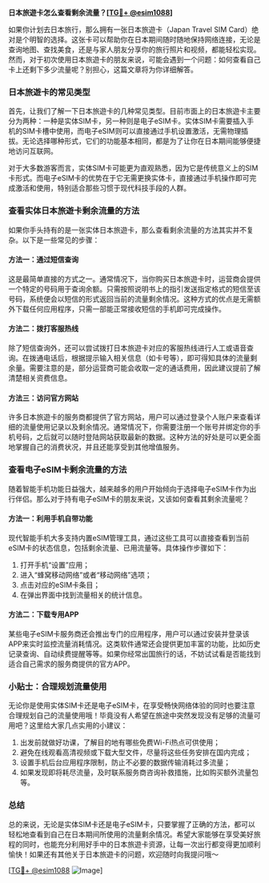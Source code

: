 **日本旅遊卡怎么查看剩余流量？[[TG💪+ @esim1088](https://t.me/s/esim1088)]**

如果你计划去日本旅行，那么拥有一张日本旅遊卡（Japan Travel SIM Card）绝对是个明智的选择。这张卡可以帮助你在日本期间随时随地保持网络连接，无论是查询地图、查找美食，还是与家人朋友分享你的旅行照片和视频，都能轻松实现。然而，对于初次使用日本旅遊卡的朋友来说，可能会遇到一个问题：如何查看自己卡上还剩下多少流量呢？别担心，这篇文章将为你详细解答。

### 日本旅遊卡的常见类型

首先，让我们了解一下日本旅遊卡的几种常见类型。目前市面上的日本旅遊卡主要分为两种：一种是实体SIM卡，另一种则是电子eSIM卡。实体SIM卡需要插入手机的SIM卡槽中使用，而电子eSIM则可以直接通过手机设置激活，无需物理插拔。无论选择哪种形式，它们的功能基本相同，都是为了让你在日本期间能够便捷地访问互联网。

对于大多数游客而言，实体SIM卡可能更为直观熟悉，因为它是传统意义上的SIM卡形式。而电子eSIM卡的优势在于它无需更换实体卡，直接通过手机操作即可完成激活和使用，特别适合那些习惯于现代科技手段的人群。

### 查看实体日本旅遊卡剩余流量的方法

如果你手头持有的是一张实体日本旅遊卡，那么查看剩余流量的方法其实并不复杂。以下是一些常见的步骤：

#### 方法一：通过短信查询
这是最简单直接的方式之一。通常情况下，当你购买日本旅遊卡时，运营商会提供一个特定的号码用于查询余额。只需按照说明书上的指引发送指定格式的短信至该号码，系统便会以短信的形式返回当前的流量剩余情况。这种方式的优点是无需额外下载任何应用程序，只需一部能正常接收短信的手机即可完成操作。

#### 方法二：拨打客服热线
除了短信查询外，还可以尝试拨打日本旅遊卡对应的客服热线进行人工或语音查询。在拨通电话后，根据提示输入相关信息（如卡号等），即可得知具体的流量剩余量。需要注意的是，部分运营商可能会收取一定的通话费用，因此建议提前了解清楚相关资费信息。

#### 方法三：访问官方网站
许多日本旅遊卡的服务商都提供了官方网站，用户可以通过登录个人账户来查看详细的流量使用记录以及剩余情况。通常情况下，你需要注册一个账号并绑定你的手机号码，之后就可以随时登陆网站获取最新的数据。这种方法的好处是可以更全面地掌握自己的消费状况，并且还能享受到其他增值服务。

### 查看电子eSIM卡剩余流量的方法

随着智能手机功能日益强大，越来越多的用户开始倾向于选择电子eSIM卡作为出行伴侣。那么对于持有电子eSIM卡的朋友来说，又该如何查看其剩余流量呢？

#### 方法一：利用手机自带功能
现代智能手机大多支持内置eSIM管理工具，通过这些工具可以直接查看到当前eSIM卡的状态信息，包括剩余流量、已用流量等。具体操作步骤如下：
1. 打开手机“设置”应用；
2. 进入“蜂窝移动网络”或者“移动网络”选项；
3. 点击对应的eSIM卡条目；
4. 在弹出界面中找到流量相关的统计信息。

#### 方法二：下载专用APP
某些电子eSIM卡服务商还会推出专门的应用程序，用户可以通过安装并登录该APP来实时监控流量消耗情况。这类软件通常还会提供更加丰富的功能，比如历史记录查询、自动续费提醒等等。如果你经常出国旅行的话，不妨试试看是否能找到适合自己需求的服务商提供的官方APP。

### 小贴士：合理规划流量使用

无论你是使用实体SIM卡还是电子eSIM卡，在享受畅快网络体验的同时也要注意合理规划自己的流量使用哦！毕竟没有人希望在旅途中突然发现没有足够的流量可用吧？这里给大家几点实用的小建议：

1. 出发前就做好功课，了解目的地有哪些免费Wi-Fi热点可供使用；
2. 避免在线观看高清视频或下载大型文件，尽量将这些任务安排在国内完成；
3. 设置手机后台应用程序限制，防止不必要的数据传输消耗过多流量；
4. 如果发现即将耗尽流量，及时联系服务商咨询补救措施，比如购买额外流量包等。

### 总结

总的来说，无论是实体SIM卡还是电子eSIM卡，只要掌握了正确的方法，都可以轻松地查看到自己在日本期间所使用的流量剩余情况。希望大家能够在享受美好旅程的同时，也能充分利用好手中的日本旅遊卡资源，让每一次出行都变得更加顺利愉快！如果还有其他关于日本旅遊卡的问题，欢迎随时向我提问哦～

[[TG💪+ @esim1088](https://t.me/s/esim1088) ![Image](https://i.postimg.cc/4NQfJmqS/Snipaste-2025-05-13-00-14-12.png)]